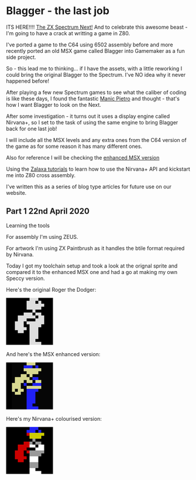 # Blagger - the last job

ITS HERE!!!! [The ZX Spectrum Next!](https://www.specnext.com/) And to celebrate this awesome beast - I'm going to have a crack at writting a game in Z80.

I've ported a game to the C64 using 6502 assembly before and more recently ported an old MSX game called Blagger into Gamemaker as a fun side project.

So - this lead me to thinking... if I have the assets, with a little reworking I could bring the original Blagger to the Spectrum. I've NO idea why it never happened before!

After playing a few new Spectrum games to see what the caliber of coding is like these days, I found the fantastic [Manic Pietro](https://noentiendo.itch.io/manic-pietro) and thought - that's how I want Blagger to look on the Next.

After some investigation - it turns out it uses a display engine called Nirvana+, so I set to the task of using the same engine to bring Blagger back for one last job!

I will include all the MSX levels and any extra ones from the C64 version of the game as for some reason it has many different ones.

Also for reference I will be checking the [enhanced MSX version](https://sites.google.com/site/msxpage/msx-developed-software/blagger-enhanced-version)

Using the [Zalaxa tutorials](https://seven-fff.com/blog/) to learn how to use the Nirvana+ API and kickstart me into Z80 cross assembly.

I've written this as a series of blog type articles for future use on our website.

## Part 1 22nd April 2020

Learning the tools

For assembly I'm using ZEUS.

For artwork I'm using ZX Paintbrush as it handles the btile format required by Nirvana.

Today I got my toolchain setup and took a look at the orignal sprite and compared it to the enhanced MSX one and had a go at making my own Speccy version.

Here's the original Roger the Dodger:

![Roger the Dodger](/resources/images/blagger_msx.gif)


And here's the MSX enhanced version:

![Roger the Dodger](/resources/images/blagger_enhanced_msx.gif)

Here's my Nirvana+ colourised version:

![Roger the Dodger](/resources/images/blagger_nirvana.gif)

